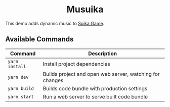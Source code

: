 <h1 align="center">
  <br>
  Musuika
  <br>
</h1>

This demo adds dynamic music to [Suika Game](https://suikagame.com/).

## Available Commands

| Command | Description |
|---------|-------------|
| `yarn install` | Install project dependencies |
| `yarn dev` | Builds project and open web server, watching for changes |
| `yarn build` | Builds code bundle with production settings  |
| `yarn start` | Run a web server to serve built code bundle |
